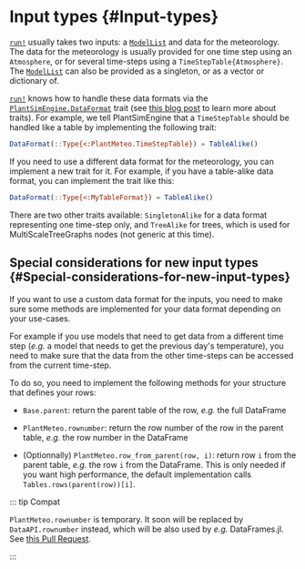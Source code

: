 
# Input types {#Input-types}

[`run!`](/API#PlantSimEngine.run!) usually takes two inputs: a [`ModelList`](/model_switching#ModelList) and data for the meteorology. The data for the meteorology is usually provided for one time step using an `Atmosphere`, or for several time-steps using a `TimeStepTable{Atmosphere}`. The [`ModelList`](/model_switching#ModelList) can also be provided as a singleton, or as a vector or dictionary of.

[`run!`](/API#PlantSimEngine.run!) knows how to handle these data formats via the [`PlantSimEngine.DataFormat`](/API#PlantSimEngine.DataFormat-Tuple{Type{<:AbstractDataFrame}}) trait (see [this blog post](https://www.juliabloggers.com/the-emergent-features-of-julialang-part-ii-traits/) to learn more about traits). For example, we tell PlantSimEngine that a `TimeStepTable` should be handled like a table by implementing the following trait:

```julia
DataFormat(::Type{<:PlantMeteo.TimeStepTable}) = TableAlike()
```


If you need to use a different data format for the meteorology, you can implement a new trait for it. For example, if you have a table-alike data format, you can implement the trait like this:

```julia
DataFormat(::Type{<:MyTableFormat}) = TableAlike()
```


There are two other traits available: `SingletonAlike` for a data format representing one time-step only, and `TreeAlike` for trees, which is used for MultiScaleTreeGraphs nodes (not generic at this time).

## Special considerations for new input types {#Special-considerations-for-new-input-types}

If you want to use a custom data format for the inputs, you need to make sure some methods are implemented for your data format depending on your use-cases. 

For example if you use models that need to get data from a different time step (_e.g._ a model that needs to get the previous day&#39;s temperature), you need to make sure that the data from the other time-steps can be accessed from the current time-step.

To do so, you need to implement the following methods for your structure that defines your rows:
- `Base.parent`: return the parent table of the row, _e.g._ the full DataFrame
  
- `PlantMeteo.rownumber`: return the row number of the row in the parent table, _e.g._ the row number in the DataFrame
  
- (Optionnally) `PlantMeteo.row_from_parent(row, i)`: return row `i` from the parent table, _e.g._ the row `i` from the DataFrame. This is only needed if you want high performance, the default implementation calls `Tables.rows(parent(row))[i]`.
  

::: tip Compat

`PlantMeteo.rownumber` is temporary. It soon will be replaced by `DataAPI.rownumber` instead, which will be also used by _e.g._ DataFrames.jl. See [this Pull Request](https://github.com/JuliaData/DataAPI.jl/issues/60).

:::
